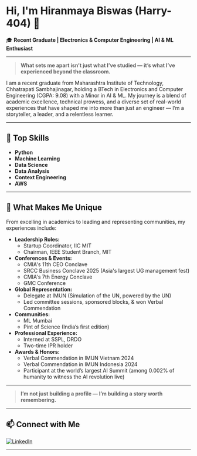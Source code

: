 # Hi, I'm Hiranmaya Biswas (Harry-404) 👋

🎓 **Recent Graduate | Electronics & Computer Engineering | AI & ML Enthusiast**

---

> **What sets me apart isn’t just what I’ve studied — it’s what I’ve experienced beyond the classroom.**

I am a recent graduate from Maharashtra Institute of Technology, Chhatrapati Sambhajinagar, holding a BTech in Electronics and Computer Engineering (CGPA: 9.08) with a Minor in AI & ML. My journey is a blend of academic excellence, technical prowess, and a diverse set of real-world experiences that have shaped me into more than just an engineer — I’m a storyteller, a leader, and a relentless learner.

---

## 🚀 Top Skills

- **Python**
- **Machine Learning**
- **Data Science**
- **Data Analysis**
- **Context Engineering**
- **AWS**

---

## 🌟 What Makes Me Unique

From excelling in academics to leading and representing communities, my experiences include:

- **Leadership Roles:**  
  - Startup Coordinator, IIC MIT  
  - Chairman, IEEE Student Branch, MIT
- **Conferences & Events:**  
  - CMIA's 11th CEO Conclave  
  - SRCC Business Conclave 2025 (Asia's largest UG management fest)  
  - CMIA's 7th Energy Conclave  
  - GMC Conference
- **Global Representation:**  
  - Delegate at IMUN (Simulation of the UN, powered by the UN)  
  - Led committee sessions, sponsored blocks, & won Verbal Commendation
- **Communities:**  
  - ML Mumbai  
  - Pint of Science (India’s first edition)
- **Professional Experience:**  
  - Interned at SSPL, DRDO  
  - Two-time IPR holder
- **Awards & Honors:**  
  - Verbal Commendation in IMUN Vietnam 2024
  - Verbal Commendation in IMUN Indonesia 2024  
  - Participant at the world’s largest AI Summit (among 0.002% of humanity to witness the AI revolution live)

---

> **I’m not just building a profile — I’m building a story worth remembering.**

---

## 📫 Connect with Me

[![LinkedIn](https://img.shields.io/badge/LinkedIn-blue?logo=linkedin&logoColor=white)](https://www.linkedin.com/in/hiranmaya-biswas-505a1823a/)

---

<!-- Optionally, you can add GitHub Stats, Top Repos, or Blog Posts below -->

<!--
## 📊 GitHub Stats
![Harry-404's GitHub Stats](https://github-readme-stats.vercel.app/api?username=Harry-404&show_icons=true&theme=radical)

## 🔥 My Top Projects
- [Project Name](project-link) – Short description
- [Project Name](project-link) – Short description

## 📝 Latest Blog Posts
- [Title](link)
-->
